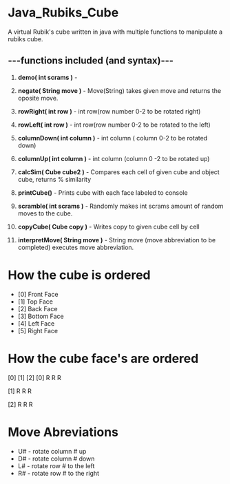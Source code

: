 # Java_Rubiks_Cube
A virtual Rubik's cube written in java with multiple functions to manipulate a rubiks cube.

## ---functions included (and syntax)--- 

1. **demo( int scrams )** - 
                         
2. **negate( String move )** - Move(String) takes given move and returns the oposite move.

3. **rowRight( int row )** - int row(row number 0-2 to be rotated right)

4. **rowLeft( int row )** - int row(row number 0-2 to be rotated to the left)

5. **columnDown( int column )** - int column ( column 0-2 to be rotated down)

6. **columnUp( int column )** - int column (column 0 -2 to be rotated up)
                                          
7. **calcSim( Cube cube2 )** - Compares each cell of given cube and object cube, returns % similarity
                             
8. **printCube()** - Prints cube with each face labeled to console
                      
9. **scramble( int scrams )** - Randomly makes int scrams amount of random moves to the cube.
                               
10. **copyCube( Cube copy )** - Writes copy to given cube cell by cell
                                 
11. **interpretMove( String move )** - String move (move abbreviation to be completed) executes
                                       move abbreviation.

# How the cube is ordered

- [0] Front Face
- [1] Top Face
- [2] Back Face
- [3] Bottom Face
- [4] Left Face
- [5] Right Face
  
# How the cube face's are ordered

   [0]   [1]  [2]
[0]  R    R   R

[1]  R    R   R

[2]  R    R   R

# Move Abreviations

- U# - rotate column # up
- D# - rotate column # down
- L# - rotate row # to the left
- R# - rotate row # to the right



